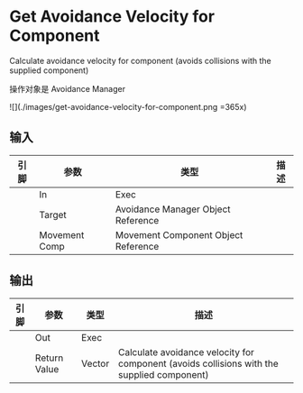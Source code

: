 # Get Avoidance Velocity for Component

Calculate avoidance velocity for component (avoids collisions with the supplied component)

操作对象是 Avoidance Manager

![](./images/get-avoidance-velocity-for-component.png =365x)

## 输入
| 引脚 | 参数 | 类型 | 描述 |
| -- | -- | -- | -- |
| <IconExec /> | In | Exec |
| <IconPin color="00a8f4" /> | Target | Avoidance Manager Object Reference | 
| <IconPin color="00a8f4" /> | Movement Comp | Movement Component Object Reference | 

## 输出
| 引脚 | 参数 | 类型 | 描述 |
| -- | -- | -- | -- |
| <IconExec /> | Out | Exec |
| <IconPin color="#fac426" /> | Return Value | Vector | Calculate avoidance velocity for component (avoids collisions with the supplied component) |